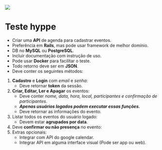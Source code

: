 ![](https://www.hyppe.com.br/assets/logo_rosa-069a89d9733bc3643c73a66351e6bb2e8a3483d5a16f54e536f51ea1d65952e2.png)

# Teste hyppe
- Criar uma **API** de agenda para cadastrar eventos.
- Preferência em **Rails**, mas pode usar framework de melhor domínio.
- DB no **MySQL** ou **PostgreSQL**.
- Incluir documentação com instrução de uso. 
- Pode usar **Docker** para facilitar o teste.
- Todo retorno deve ser em **JSON**.
- Deve conter os seguintes métodos:
1. **Cadastro** e **Login** com _email_ e _senha_:
    - Deve retornar **token** da sessão.
2. **Criar, Editar, Ler e Apagar** os eventos:
    - Deve conter _nome, data, hora, local, participantes e confirmação de participantes_.
    - **_Apenas usuários logados podem executar essas funções._**
    - Deve retornar as informações do evento.
3. Listar todos os eventos do usuário logado:
    - Devem estar **agrupados por data**.
4. Deve **confirmar ou não presença** no evento:
5. Extras opcionais:
    - Integrar com API do google calendar.
    - Integrar API em alguma interface visual (Pode ser app ou web).
